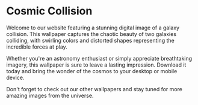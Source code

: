 <!--
Write me markdown content of website with wallpaper:

"A digital image of a galaxy collision, with swirling colors and distorted shapes representing the chaos of the event."

The header of the page should not be copy of the text but rather a real content of the website which is using this wallpaper.
-->

<!--font:Poppins-->

# Cosmic Collision

Welcome to our website featuring a stunning digital image of a galaxy collision. This wallpaper captures the chaotic beauty of two galaxies colliding, with swirling colors and distorted shapes representing the incredible forces at play.

Whether you're an astronomy enthusiast or simply appreciate breathtaking imagery, this wallpaper is sure to leave a lasting impression. Download it today and bring the wonder of the cosmos to your desktop or mobile device.

Don't forget to check out our other wallpapers and stay tuned for more amazing images from the universe.
